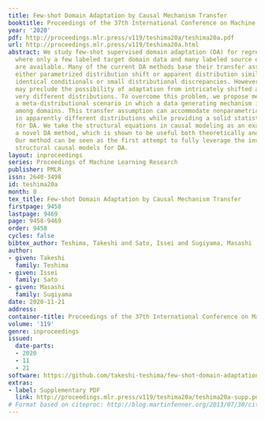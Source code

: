 ```yaml
---
title: Few-shot Domain Adaptation by Causal Mechanism Transfer
booktitle: Proceedings of the 37th International Conference on Machine Learning
year: '2020'
pdf: http://proceedings.mlr.press/v119/teshima20a/teshima20a.pdf
url: http://proceedings.mlr.press/v119/teshima20a.html
abstract: We study few-shot supervised domain adaptation (DA) for regression problems,
  where only a few labeled target domain data and many labeled source domain data
  are available. Many of the current DA methods base their transfer assumptions on
  either parametrized distribution shift or apparent distribution similarities, e.g.,
  identical conditionals or small distributional discrepancies. However, these assumptions
  may preclude the possibility of adaptation from intricately shifted and apparently
  very different distributions. To overcome this problem, we propose mechanism transfer,
  a meta-distributional scenario in which a data generating mechanism is invariant
  among domains. This transfer assumption can accommodate nonparametric shifts resulting
  in apparently different distributions while providing a solid statistical basis
  for DA. We take the structural equations in causal modeling as an example and propose
  a novel DA method, which is shown to be useful both theoretically and experimentally.
  Our method can be seen as the first attempt to fully leverage the invariance of
  structural causal models for DA.
layout: inproceedings
series: Proceedings of Machine Learning Research
publisher: PMLR
issn: 2640-3498
id: teshima20a
month: 0
tex_title: Few-shot Domain Adaptation by Causal Mechanism Transfer
firstpage: 9458
lastpage: 9469
page: 9458-9469
order: 9458
cycles: false
bibtex_author: Teshima, Takeshi and Sato, Issei and Sugiyama, Masashi
author:
- given: Takeshi
  family: Teshima
- given: Issei
  family: Sato
- given: Masashi
  family: Sugiyama
date: 2020-11-21
address: 
container-title: Proceedings of the 37th International Conference on Machine Learning
volume: '119'
genre: inproceedings
issued:
  date-parts:
  - 2020
  - 11
  - 21
software: https://github.com/takeshi-teshima/few-shot-domain-adaptation-by-causal-mechanism-transfer
extras:
- label: Supplementary PDF
  link: http://proceedings.mlr.press/v119/teshima20a/teshima20a-supp.pdf
# Format based on citeproc: http://blog.martinfenner.org/2013/07/30/citeproc-yaml-for-bibliographies/
---
```

